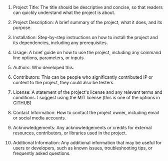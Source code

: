 ﻿1.  Project Title: The title should be descriptive and concise, so that readers can quickly understand what the project is about.
    
2.  Project Description: A brief summary of the project, what it does, and its purpose.
    
3.  Installation: Step-by-step instructions on how to install the project and its dependencies, including any prerequisites.
    
4.  Usage: A brief guide on how to use the project, including any command line options, parameters, or inputs.
    
5.  Authors: Who developed this.
6. Contributors: This can be people who significantly contributed IP or content to the project, they could also be testers.
    
7.  License: A statement of the project's license and any relevant terms and conditions. I suggest using the MIT license (this is one of the options in GITHUB)
    
8.  Contact Information: How to contact the project owner, including email or social media accounts.
    
9.  Acknowledgements: Any acknowledgements or credits for external resources, contributors, or libraries used in the project.
    
10.  Additional Information: Any additional information that may be useful for users or developers, such as known issues, troubleshooting tips, or frequently asked questions.
